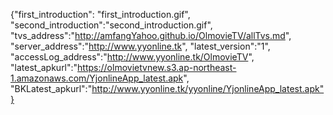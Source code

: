 {"first_introduction": "first_introduction.gif", "second_introduction":"second_introduction.gif", "tvs_address":"http://amfangYahoo.github.io/OlmovieTV/allTvs.md", "server_address":"http://www.yyonline.tk", "latest_version":"1", "accessLog_address":"http://www.yyonline.tk/OlmovieTV", "latest_apkurl":"https://olmovietvnew.s3.ap-northeast-1.amazonaws.com/YjonlineApp_latest.apk", "BKLatest_apkurl":"http://www.yyonline.tk/yyonline/YjonlineApp_latest.apk"}
